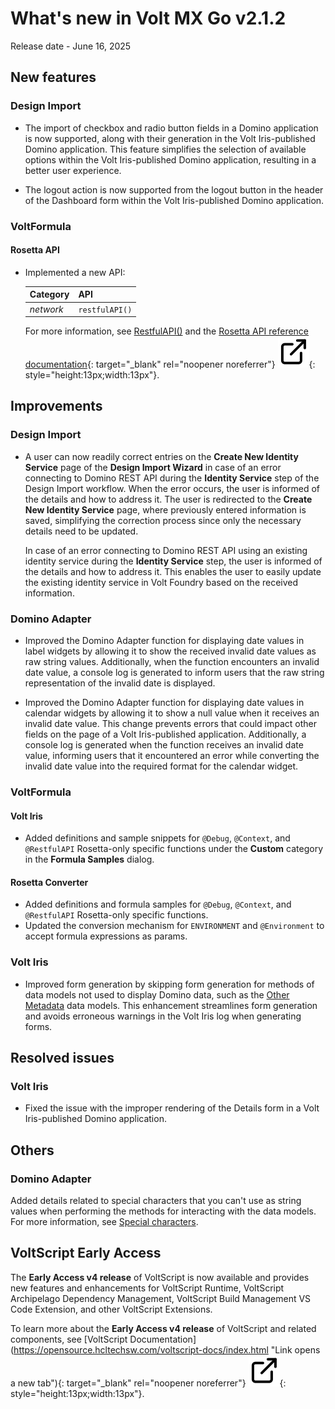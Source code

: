 # What's new in Volt MX Go v2.1.2

Release date - June 16, 2025

## New features

### Design Import

- The import of checkbox and radio button fields in a Domino application is now supported, along with their generation in the Volt Iris-published Domino application. This feature simplifies the selection of available options within the Volt Iris-published Domino application, resulting in a better user experience.

- The logout action is now supported from the logout button in the header of the Dashboard form within the Volt Iris-published Domino application.  

<!--
- Added support for Double-Byte Character Set that now allows import of forms and views with DBCS character names.
-->
### VoltFormula

#### Rosetta API

- Implemented a new API:

    |Category|API|
    |:---|:---|
    |*network*|`restfulAPI()`|

    For more information, see [RestfulAPI()](../topicguides/voltformula/rosetta/restapi.md) and the [Rosetta API reference documentation](../javadoc/index.html "Link opens a new tab"){: target="_blank" rel="noopener noreferrer"}&nbsp;![link image](../assets/images/external-link.svg){: style="height:13px;width:13px"}.

## Improvements
<!-- for v10-->
### Design Import

- A user can now readily correct entries on the **Create New Identity Service** page of the **Design Import Wizard** in case of an error connecting to Domino REST API during the **Identity Service** step of the Design Import workflow. When the error occurs, the user is informed of the details and how to address it. The user is redirected to the **Create New Identity Service** page, where previously entered information is saved, simplifying the correction process since only the necessary details need to be updated.

    In case of an error connecting to Domino REST API using an existing identity service during the **Identity Service** step, the user is informed of the details and how to address it. This enables the user to easily update the existing identity service in Volt Foundry based on the received information.

### Domino Adapter

- Improved the Domino Adapter function for displaying date values in label widgets by allowing it to show the received invalid date values as raw string values. Additionally, when the function encounters an invalid date value, a console log is generated to inform users that the raw string representation of the invalid date is displayed.

- Improved the Domino Adapter function for displaying date values in calendar widgets by allowing it to show a null value when it receives an invalid date value. This change prevents errors that could impact other fields on the page of a Volt Iris-published application. Additionally, a console log is generated when the function receives an invalid date value, informing users that it encountered an error while converting the invalid date value into the required format for the calendar widget.

<!-- not yet merged - might be for V10
- Improved user experience when using the configured Object Service in Volt Foundry, as the connection timeout to the Domino REST API has been extended, resulting in fewer login prompts.
-->
### VoltFormula

#### Volt Iris

- Added definitions and sample snippets for `@Debug`, `@Context`, and `@RestfulAPI` Rosetta-only specific functions under the **Custom** category in the **Formula Samples** dialog.

#### Rosetta Converter

- Added definitions and formula samples for `@Debug`, `@Context`, and `@RestfulAPI` Rosetta-only specific functions.
- Updated the conversion mechanism for `ENVIRONMENT` and `@Environment` to accept formula expressions as params.

### Volt Iris

- Improved form generation by skipping form generation for methods of data models not used to display Domino data, such as the [Other Metadata](../topicguides/adapter/datamodel.md#other-metadata) data models. This enhancement streamlines form generation and avoids erroneous warnings in the Volt Iris log when generating forms.

## Resolved issues

### Volt Iris 

- Fixed the issue with the improper rendering of the Details form in a Volt Iris-published Domino application.
<!--for V10
## Resolved issues

### Design Import

- Fixed issue with form generation if the `@Prompt` Formula Language component was added to a project. Also addressed the issue where the Update form mappings malfunctioned after saving or reloading when the `@Prompt` Formula Language component was added to a project.

- Fixed the issue where design elements with Japanese names weren't imported, even after the design import process was completed.

    !!! note

        This capability will not be available until Volt Iris support is added in an upcoming Volt Iris release.

Need to confirm MXOP-13076
### Volt Iris
- Fixed the issue where applications built with Volt Iris weren't displayed correctly if Volt Iris was running on Microsoft Windows with a Japanese locale.-->
## Others

### Domino Adapter

Added details related to special characters that you can't use as string values when performing the methods for interacting with the data models. For more information, see [Special characters](../references/knownlimitation.md#special-characters).

## VoltScript Early Access

The **Early Access v4 release** of VoltScript is now available and provides new features and enhancements for VoltScript Runtime, VoltScript Archipelago Dependency Management, VoltScript Build Management VS Code Extension, and other VoltScript Extensions.

To learn more about the **Early Access v4 release** of VoltScript and related components, see [VoltScript Documentation]
(https://opensource.hcltechsw.com/voltscript-docs/index.html "Link opens a new tab"){: target="_blank" rel="noopener noreferrer"}&nbsp;![link image](../assets/images/external-link.svg){: style="height:13px;width:13px"}.

<!--(https://help.hcltechsw.com/docs/voltscript/early-access/index.html "Link opens a new tab"){: target="_blank" rel="noopener noreferrer"}&nbsp;![link image](../assets/images/external-link.svg){: style="height:13px;width:13px"}.-->
